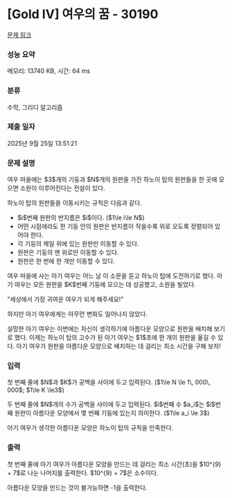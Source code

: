 # [Gold IV] 여우의 꿈 - 30190 

[문제 링크](https://www.acmicpc.net/problem/30190) 

### 성능 요약

메모리: 13740 KB, 시간: 64 ms

### 분류

수학, 그리디 알고리즘

### 제출 일자

2025년 9월 25일 13:51:21

### 문제 설명

<p>여우 마을에는 $3$개의 기둥과 $N$개의 원판을 가진 하노이 탑의 원판들을 한 곳에 모으면 소원이 이루어진다는 전설이 있다.</p>

<p>하노이 탑의 원판들을 이동시키는 규칙은 다음과 같다.</p>

<ul>
	<li>$i$번째 원판의 반지름은 $i$이다. ($1\le i\le N$)</li>
	<li>어떤 시점에라도 한 기둥 안의 원판은 반지름이 작을수록 위로 오도록 정렬되어 있어야 한다.</li>
	<li>각 기둥의 제일 위에 있는 원판만 이동할 수 있다.</li>
	<li>원판은 기둥의 맨 위로만 이동할 수 있다.</li>
	<li>원판은 한 번에 한 개만 이동할 수 있다.</li>
</ul>

<p>여우 마을에 사는 아기 여우는 어느 날 이 소문을 듣고 하노이 탑에 도전하기로 했다. 아기 여우는 모든 원판을 $K$번째 기둥에 모으는 데 성공했고, 소원을 빌었다.</p>

<p>"세상에서 가장 귀여운 여우가 되게 해주세요!"</p>

<p>하지만 아기 여우에게는 아무런 변화도 일어나지 않았다.</p>

<p>실망한 아기 여우는 이번에는 자신이 생각하기에 아름다운 모양으로 원판을 배치해 보기로 했다. 이제는 하노이 탑의 고수가 된 아기 여우는 $1$초에 한 개의 원판을 옮길 수 있다. 아기 여우가 원판을 아름다운 모양으로 배치하는 데 걸리는 최소 시간을 구해 보자!</p>

### 입력 

 <p>첫 번째 줄에 $N$과 $K$가 공백을 사이에 두고 입력된다. ($1\le N \le 1\, 000\, 000$; $1\le K \le3$)</p>

<p>두 번째 줄에 $N$개의 수가 공백을 사이에 두고 입력된다. $i$번째 수 $a_i$는 $i$번째 원판이 아름다운 모양에서 몇 번째 기둥에 있는지 의미한다. ($1\le a_i \le 3$)</p>

<p>아기 여우가 생각한 아름다운 모양은 하노이 탑의 규칙을 만족한다.</p>

### 출력 

 <p>첫 번째 줄에 아기 여우가 아름다운 모양을 만드는 데 걸리는 최소 시간(초)을 $10^{9} + 7$로 나눈 나머지를 출력한다. $10^{9} + 7$은 소수이다.</p>

<p>아름다운 모양을 만드는 것이 불가능하면 -1을 출력한다.</p>

